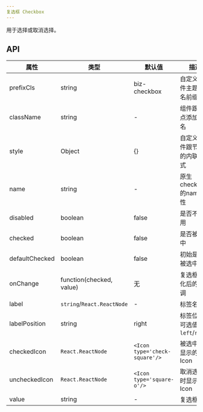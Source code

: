 ```yaml
---
复选框 Checkbox
---
```


用于选择或取消选择。

## API

| 属性      | 类型    | 默认值       | 描述         |
|----------|---------|------------|--------------|
|prefixCls |string   |biz-checkbox  | 自定义组件主题类名前缀|
|className | string  |-           |组件跟节点添加类名|
|style|Object|{}|自定义组件跟节点的内联样式|
|name      |string   |-|原生checkbox的name属性|
| disabled |boolean  | false|  是否不可用   |
|checked|boolean|false|是否被选中|
|defaultChecked|boolean|false|初始是否被选中|
| onChange  | function(checked, value) |无 | 复选框变化后的回调  |
| label     |`string`/`React.ReactNode` |-|标签名 |
|labelPosition| string| right|标签位置,可选值`left`/`right`|
|checkedIcon|`React.ReactNode`|`<Icon type='check-square'/>`|被选中时显示的Icon|
|uncheckedIcon|`React.ReactNode`|`<Icon type='square-o'/>`|取消选中时显示的Icon|
|value|string|-|复选框值|
